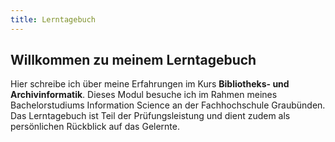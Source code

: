 ```yaml
---
title: Lerntagebuch
---
```


## Willkommen zu meinem Lerntagebuch

Hier schreibe ich über meine Erfahrungen im Kurs **Bibliotheks- und Archivinformatik**. Dieses Modul besuche ich im Rahmen meines Bachelorstudiums Information Science an der Fachhochschule Graubünden. Das Lerntagebuch ist Teil der Prüfungsleistung und dient zudem als persönlichen Rückblick auf das Gelernte. 
